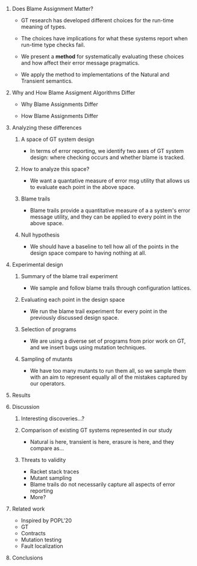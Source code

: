 1. Does Blame Assignment Matter?

   - GT research has developed different choices for the run-time
     meaning of types.

   - The choices have implications for what these systems report when
     run-time type checks fail.

   - We present a **method** for systematically evaluating these
     choices and how affect their error message pragmatics.

   - We apply the method to implementations of the Natural and Transient semantics. 

2. Why and How Blame Assigment Algorithms Differ

   - Why Blame Assignments Differ

   - How Blame Assignments Differ 

3. Analyzing these differences

   1. A space of GT system design

      - In terms of error reporting, we identify two axes of GT system
        design: where checking occurs and whether blame is tracked.

   2. How to analyze this space?
   
      - We want a quantative measure of error msg utility that allows
        us to evaluate each point in the above space.

   3. Blame trails
   
      - Blame trails provide a quantitative measure of a a system's
        error message utility, and they can be applied to every point
        in the above space.

   4. Null hypothesis

      - We should have a baseline to tell how all of the points in the
        design space compare to having nothing at all.

4. Experimental design

   1. Summary of the blame trail experiment

      - We sample and follow blame trails through configuration
        lattices.

   2. Evaluating each point in the design space

      - We run the blame trail experiment for every point in the
        previously discussed design space.

   3. Selection of programs

      - We are using a diverse set of programs from prior work on GT,
        and we insert bugs using mutation techniques.

   4. Sampling of mutants

      - We have too many mutants to run them all, so we sample them
        with an aim to represent equally all of the mistakes captured
        by our operators.

5. Results 

6. Discussion

   1. Interesting discoveries...?

   2. Comparison of existing GT systems represented in our study

      - Natural is here, transient is here, erasure is here, and they
        compare as...

   3. Threats to validity

      - Racket stack traces
      - Mutant sampling
      - Blame trails do not necessarily capture all aspects of error reporting
      - More?

7. Related work

   - Inspired by POPL'20
   - GT
   - Contracts
   - Mutation testing
   - Fault localization

8. Conclusions

